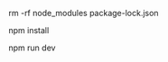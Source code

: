 <!-- To remove npm -->
rm -rf node_modules package-lock.json

<!-- install node modules -->
npm install

<!-- To run backend -->
npm run dev